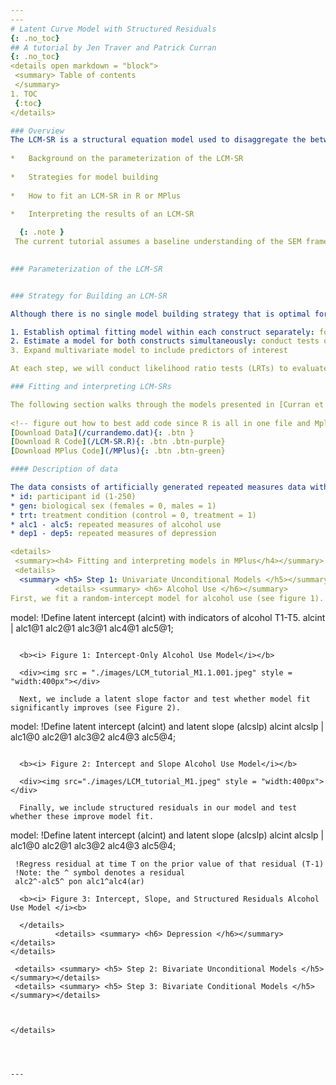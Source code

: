 ```yaml
---
---
# Latent Curve Model with Structured Residuals
{: .no_toc}
## A tutorial by Jen Traver and Patrick Curran
{: .no_toc}
<details open markdown = "block">
 <summary> Table of contents 
 </summary>
1. TOC
 {:toc}
</details>

### Overview
The LCM-SR is a structural equation model used to disaggregate the between- and within-person effects of two constructs as they unfold over time. The ability to disaggregate levels of effects is extremely desirable, as it allows researchers to more accurately and fully test their hypotheses. This tutorial will provide a practical introduction to the parameterization and application of the LCM-SR including: 
  
*	Background on the parameterization of the LCM-SR
  
*	Strategies for model building
  
*	How to fit an LCM-SR in R or MPlus
    
*	Interpreting the results of an LCM-SR     

  {: .note }
 The current tutorial assumes a baseline understanding of the SEM framework and latent curve models (LCMs, also referred to as latent growth models, latent growth curve models, etc.).If you are not familiar with these topics, there are several free resources where you can begin including CenterStat’s [free introduction to SEM workshop](https://centerstat.org/introduction-to-structural-equation-modeling-async/) and [YouTube playlist](https://www.youtube.com/@centerstat/playlists) dedicated to growth modeling.
  

### Parameterization of the LCM-SR


### Strategy for Building an LCM-SR 

Although there is no single model building strategy that is optimal for all situations, we will use the following framework:

1. Establish optimal fitting model within each construct separately: for each construct we will (a) determine the optimal functional form of time (linear, quadratic, etc.), (b) test the autoregressions among residuals, and (c) test if the autoregressions are approximately equivalent across time.
2. Estimate a model for both constructs simultaneously: conduct tests of (a) across-construct relationships at the level of the latent variable, (b) across-construct relationships at the level of the time-structured residuals, and (c) equality constraints on the cross-lagged regressions.
3. Expand multivariate model to include predictors of interest

At each step, we will conduct likelihood ratio tests (LRTs) to evaluate the change in model fit. 

### Fitting and interpreting LCM-SRs

The following section walks through the models presented in [Curran et al., 2014](https://www.ncbi.nlm.nih.gov/pmc/articles/PMC4067471/) using example data and code made available by Patrick Curran. To follow along in R or MPlus, please use the buttons below to download (1) the data and (2) code in the program of your choice.  
 
<!-- figure out how to best add code since R is all in one file and Mplus is across multiple files --> 
[Download Data](/currandemo.dat){: .btn }
[Download R Code](/LCM-SR.R){: .btn .btn-purple}
[Download MPlus Code](/MPlus){: .btn .btn-green}

#### Description of data

The data consists of artificially generated repeated measures data with a sample size of N = 250 and 5 timepionts. More details about the population generating model can be found in Curran et al., 2014. The dataset contains 13 variables:
* id: participant id (1-250)
* gen: biological sex (females = 0, males = 1)
* trt: treatment condition (control = 0, treatment = 1)
* alc1 - alc5: repeated measures of alcohol use
* dep1 - dep5: repeated measures of depression

<details>
 <summary><h4> Fitting and interpreting models in MPlus</h4></summary>
 <details> 
  <summary> <h5> Step 1: Univariate Unconditional Models </h5></summary>
          <details> <summary> <h6> Alcohol Use </h6></summary>
First, we fit a random-intercept model for alcohol use (see figure 1). Note that this is just a univariate latent curve model, we have not added any structure to the residuals yet. 

```
model:
     !Define latent intercept (alcint) with indicators of alcohol T1-T5.
     alcint | alc1@1 alc2@1 alc3@1 alc4@1 alc5@1; 

```

  <b><i> Figure 1: Intercept-Only Alcohol Use Model</i></b>
  
  <div><img src = "./images/LCM_tutorial_M1.1.001.jpeg" style = "width:400px"></div>

  Next, we include a latent slope factor and test whether model fit significantly improves (see Figure 2). 

```
model:
     !Define latent intercept (alcint) and latent slope (alcslp)
     alcint alcslp | alc1@0 alc2@1 alc3@2 alc4@3 alc5@4;
```

  <b><i> Figure 2: Intercept and Slope Alcohol Use Model</i></b>

  <div><img src="./images/LCM_tutorial_M1.jpeg" style = "width:400px"></div>

  Finally, we include structured residuals in our model and test whether these improve model fit.

```
model:
     !Define latent intercept (alcint) and latent slope (alcslp)
      alcint alcslp | alc1@0 alc2@1 alc3@2 alc4@3 alc5@4;

     !Regress residual at time T on the prior value of that residual (T-1)
     !Note: the ^ symbol denotes a residual
     alc2^-alc5^ pon alc1^alc4(ar)
  
```
  <b><i> Figure 3: Intercept, Slope, and Structured Residuals Alcohol Use Model </i><b>

  </details>
          <details> <summary> <h6> Depression </h6></summary></details>
</details>
 
 <details> <summary> <h5> Step 2: Bivariate Unconditional Models </h5></summary></details>
 <details> <summary> <h5> Step 3: Bivariate Conditional Models </h5></summary></details>


 
</details> 




---
```

